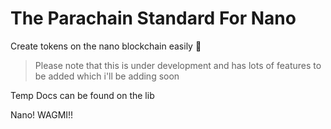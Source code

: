 # The Parachain Standard For Nano
Create tokens on the nano blockchain easily 🚀

> Please note that this is under development and has lots of features to be added which i'll be adding soon 

Temp Docs can be found on the lib

Nano! WAGMI!!

